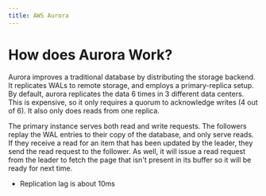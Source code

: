 ```yaml
---
title: AWS Aurora
---
```

# How does Aurora Work?

Aurora improves a traditional database by distributing the storage backend. It replicates WALs to remote storage, and employs a primary-replica setup. By default, aurora replicates the data 6 times in 3 different data centers.
This is expensive, so it only requires a quorum to acknowledge writes (4 out of 6).
It also only does reads from one replica.

The primary instance serves both read and write requests. The followers replay the WAL entries to their copy of the database, and only serve reads.
If they receive a read for an item that has been updated by the leader, they send the read request to the follower.
As well, it will issue a read request from the leader to fetch the page that isn't present in its buffer so it will be ready for next time.

- Replication lag is about 10ms
